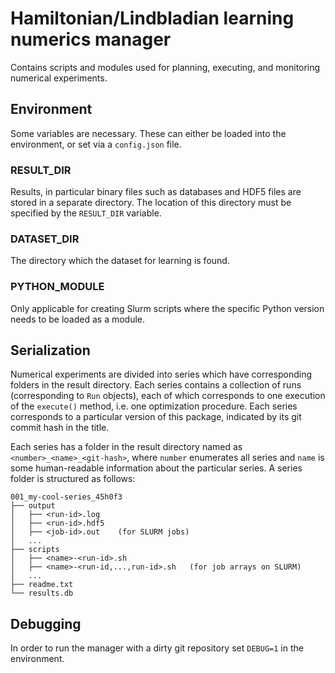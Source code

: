 # Hamiltonian/Lindbladian learning numerics manager
Contains scripts and modules used for planning, executing, and monitoring numerical experiments.

## Environment
Some variables are necessary. These can either be loaded into the environment, or set via a `config.json` file.
### RESULT_DIR
Results, in particular binary files such as databases and HDF5 files are stored in a separate directory.
The location of this directory must be specified by the `RESULT_DIR` variable.

### DATASET_DIR
The directory which the dataset for learning is found.

### PYTHON_MODULE
Only applicable for creating Slurm scripts where the specific Python version needs to be loaded as a module.

## Serialization
Numerical experiments are divided into series which have corresponding folders in the result directory.
Each series contains a collection of runs (corresponding to `Run` objects), each of which corresponds
to one execution of the `execute()` method, i.e. one optimization procedure. Each series corresponds to a particular version of this
package, indicated by its git commit hash in the title.

Each series has a folder in the result directory named as `<number>_<name>_<git-hash>`, where `number`
enumerates all series and `name` is some human-readable information about the particular series.
A series folder is structured as follows:

    001_my-cool-series_45h0f3
    ├── output
    │   ├── <run-id>.log
    │   ├── <run-id>.hdf5
    │   ├── <job-id>.out    (for SLURM jobs)
    │   ...
    ├── scripts
    │   ├── <name>-<run-id>.sh
    │   ├── <name>-<run-id,...,run-id>.sh   (for job arrays on SLURM)
    │   ...
    ├── readme.txt
    └── results.db

## Debugging
In order to run the manager with a dirty git repository set `DEBUG=1` in the environment.